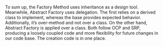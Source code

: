 To sum up, the Factory Method uses inheritance as a design tool. Meanwhile, Abstract Factory uses delegation. 
The first relies on a derived class to implement, whereas the base provides expected behavior. 
Additionally, it’s over-method and not over a class. On the other hand, Abstract Factory is applied over a class. 
Both follow OCP and SRP, producing a loosely coupled code and more flexibility for future changes in our code base. 
The creation code is in one place.